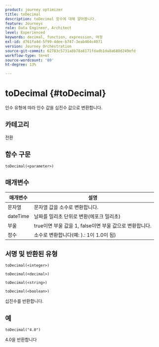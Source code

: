 ```yaml
---
product: journey optimizer
title: toDecimal
description: toDecimal 함수에 대해 알아봅니다.
feature: Journeys
role: Data Engineer, Architect
level: Experienced
keywords: decimal, function, expression, 여정
exl-id: d761fa4d-5f99-4dee-b747-3eab464c4071
version: Journey Orchestration
source-git-commit: 62783c5731a8b78a8171fdadb1da8a680d249efd
workflow-type: tm+mt
source-wordcount: '80'
ht-degree: 13%

---
```


# toDecimal {#toDecimal}

인수 유형에 따라 인수 값을 십진수 값으로 변환합니다.

## 카테고리

전환

## 함수 구문

`toDecimal(<parameter>)`

## 매개변수

| 매개변수 | 설명 |
|--- |--- |
| 문자열 | 문자열 값을 소수로 변환합니다. |
| dateTime | 날짜를 밀리초 단위로 변환(에포크 밀리초) |
| 부울 | true이면 부울 값을 1, false이면 부울 값으로 변환합니다. |
| 정수 | 소수로 변환합니다(예: ).: 1이 1.0이 됨) |

## 서명 및 반환된 유형

`toDecimal(<integer>)`

`toDecimal(<decimal>)`

`toDecimal(<string>)`

`toDecimal(<boolean>)`

십진수를 반환합니다.

## 예

`toDecimal("4.0")`

4.0을 반환합니다
